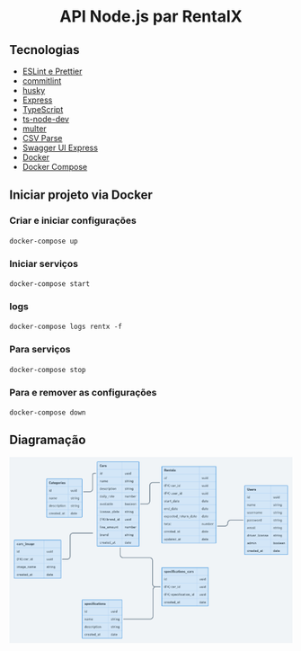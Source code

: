 <h1 align="center">API Node.js par RentalX</h1>

## Tecnologias

- [ESLint e Prettier](https://www.notion.so/ESLint-e-Prettier-Trilha-Node-js-d3f3ef576e7f45dfbbde5c25fa662779)
- [commitlint](https://commitlint.js.org/)
- [husky](https://yarnpkg.com/package/husky)
- [Express](https://expressjs.com/)
- [TypeScript](https://www.typescriptlang.org/)
- [ts-node-dev](https://yarnpkg.com/package/ts-node-dev)
- [multer](https://github.com/expressjs/multer)
- [CSV Parse](https://csv.js.org/parse/)
- [Swagger UI Express](https://yarnpkg.com/package/swagger-ui-express)
- [Docker](https://www.docker.com/)
- [Docker Compose](https://docs.docker.com/compose/)

## Iniciar projeto via Docker

### Criar e iniciar configurações

`docker-compose up`

### Iniciar serviços

`docker-compose start`

### logs

`docker-compose logs rentx -f`

### Para serviços

`docker-compose stop`

### Para e remover as configurações

`docker-compose down`

## Diagramação

![Esquema banco de dados](.github/diagrama.png)


